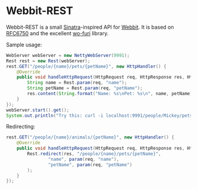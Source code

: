 # Webbit-REST

Webbit-REST is a small [Sinatra](http://www.sinatrarb.com/)-inspired API for [Webbit](https://github.com/webbit/webbit).
It is based on [RFC6750](http://tools.ietf.org/html/rfc6570) and the excellent [wo-furi](http://code.google.com/p/wo-furi/) library.

Sample usage:

```java
WebServer webServer = new NettyWebServer(9991);
Rest rest = new Rest(webServer);
rest.GET("/people/{name}/pets/{petName}", new HttpHandler() {
    @Override
    public void handleHttpRequest(HttpRequest req, HttpResponse res, HttpControl ctl) throws Exception {
        String name = Rest.param(req, "name");
        String petName = Rest.param(req, "petName");
        res.content(String.format("Name: %s\nPet: %s\n", name, petName)).end();
    }
});
webServer.start().get();
System.out.println("Try this: curl -i localhost:9991/people/Mickey/pets/Pluto");
```

Redirecting:

```java
rest.GET("/people/{name}/animals/{petName}", new HttpHandler() {
    @Override
    public void handleHttpRequest(HttpRequest req, HttpResponse res, HttpControl ctl) throws Exception {
        Rest.redirect(res, "/people/{name}/pets/{petName}",
                "name", param(req, "name"),
                "petName", param(req, "petName")
        );
    }
});
```